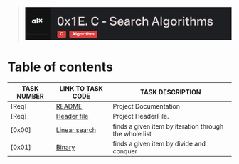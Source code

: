 > ![Search algos](./assets/Screenshot%20from%202023-09-12%2011-59-36.png)

# Table of contents

TASK NUMBER | LINK TO TASK CODE | TASK DESCRIPTION
----- | ------ | ----------
[Req] | [README](./README.md) | Project Documentation
[Req] | [Header file](./search_algos.h) | Project HeaderFile.
[0x00] | [Linear search](./0-linear.c) | finds a given item by iteration through the whole list
[0x01] | [Binary](./1-binary.c) | finds a given item by divide and conquer

